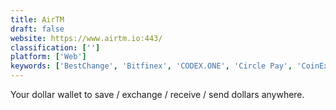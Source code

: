 ```yaml
---
title: AirTM
draft: false 
website: https://www.airtm.io:443/
classification: ['']
platform: ['Web']
keywords: ['BestChange', 'Bitfinex', 'CODEX.ONE', 'Circle Pay', 'CoinEx', 'Exodus', 'Kraken', 'LocalMonero', 'Portfolio.io', 'Uphold', 'WEX']
---
```

Your dollar wallet to save / exchange / receive / send dollars anywhere.
